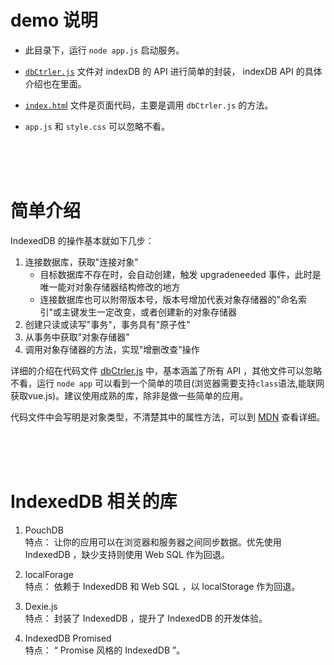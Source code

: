 
# demo 说明

- 此目录下，运行 `node app.js` 启动服务。

- [`dbCtrler.js`](./dbCtrler.js) 文件对 indexDB 的 API 进行简单的封装， indexDB API 的具体介绍也在里面。

- [`index.htm`l](./index.html) 文件是页面代码，主要是调用 `dbCtrler.js` 的方法。

- `app.js` 和 `style.css` 可以忽略不看。

</br>
</br>
</br>

# 简单介绍

IndexedDB 的操作基本就如下几步：

1. 连接数据库，获取"连接对象"
    - 目标数据库不存在时，会自动创建，触发 upgradeneeded 事件，此时是唯一能对对象存储器结构修改的地方
    - 连接数据库也可以附带版本号，版本号增加代表对象存储器的"命名索引"或主键发生一定改变，或者创建新的对象存储器
2. 创建只读或读写"事务"，事务具有"原子性"
3. 从事务中获取"对象存储器"
4. 调用对象存储器的方法，实现"增删改查"操作

详细的介绍在代码文件 [dbCtrler.js](dbCtrler.js) 中，基本涵盖了所有 API ，其他文件可以忽略不看，运行 `node app` 可以看到一个简单的项目(浏览器需要支持`class`语法,能联网获取vue.js)。建议使用成熟的库，除非是做一些简单的应用。

代码文件中会写明是对象类型，不清楚其中的属性方法，可以到 [MDN](https://developer.mozilla.org/zh-CN/docs/Web/API/IndexedDB_API) 查看详细。

</br>
</br>
</br>

# IndexedDB 相关的库

1. PouchDB </br>
    特点： 让你的应用可以在浏览器和服务器之间同步数据。优先使用 IndexedDB ，缺少支持则使用 Web SQL 作为回退。

2. localForage </br>
    特点： 依赖于 IndexedDB 和 Web SQL ，以 localStorage 作为回退。

3. Dexie.js </br>
    特点： 封装了 IndexedDB ，提升了 IndexedDB 的开发体验。

4. IndexedDB Promised </br>
    特点： “ Promise 风格的 IndexedDB ”。
